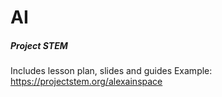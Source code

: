 
# AI

##### Project STEM
Includes lesson plan, slides and guides
Example:
https://projectstem.org/alexainspace



